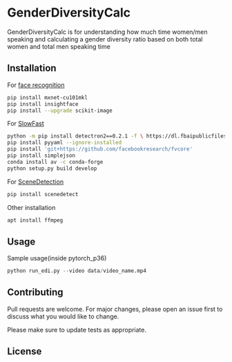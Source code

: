 # GenderDiversityCalc

GenderDiversityCalc is for understanding how much time women/men speaking and calculating a gender diversity ratio based on both total women and total men speaking time

## Installation

For [face recognition](https://github.com/deepinsight/insightface)

```bash
pip install mxnet-cu101mkl
pip install insightface
pip install --upgrade scikit-image
```
For [SlowFast](https://github.com/facebookresearch/SlowFast)
```bash
python -m pip install detectron2==0.2.1 -f \ https://dl.fbaipublicfiles.com/detectron2/wheels/cu101/torch1.4/index.h
pip install pyyaml --ignore-installed
pip install 'git+https://github.com/facebookresearch/fvcore'
pip install simplejson
conda install av -c conda-forge
python setup.py build develop
```
For [SceneDetection](https://github.com/Breakthrough/PySceneDetect/)
```bash
pip install scenedetect
```
Other installation
```bash
apt install ffmpeg
```
## Usage
Sample usage(inside pytorch_p36)
```python
python run_edi.py --video data/video_name.mp4
```

## Contributing
Pull requests are welcome. For major changes, please open an issue first to discuss what you would like to change.

Please make sure to update tests as appropriate.

## License
